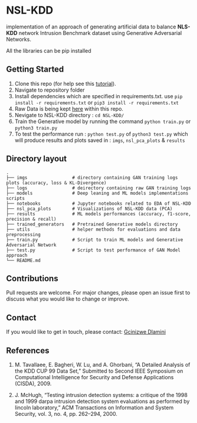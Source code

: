 # NSL-KDD

implementation of an approach of generating artificial data to balance  **NLS-KDD** network Intrusion Benchmark dataset using Generative Adversarial Networks.

All the libraries can be pip installed

## Getting Started

1. Clone this repo (for help see this [tutorial](https://help.github.com/articles/cloning-a-repository/)).
1. Navigate to repository folder
1. Install dependencies which are specified in requirements.txt. use `pip install -r requirements.txt` or `pip3 install -r requirements.txt`
1. Raw Data is being kept [here](Data) within this repo.
1. Nevigate to NSL-KDD directory : `cd NSL-KDD/`
1. Train the Generative model by running the command `python train.py` or `python3 train.py`
1. To test the performance run : `python test.py` of `python3 test.py` which will produce results and plots saved in : `imgs`, `nsl_pca_plots` & `results`

## Directory layout
    .
    ├── imgs                 # directory containing GAN training logs plots (accuracy, loss & KL-Divergence)
    ├── logs                 # deirectory containing raw GAN training logs
    ├── models               # Deep leaning and ML models implementations scripts
    ├── notebooks            # Jupyter notebooks related to EDA of NSL-KDD
    ├── nsl_pca_plots        # Visualizations of NSL-KDD data (PCA)
    ├── results              # ML models performances (accuracy, f1-score, precision & recall)
    ├── trained_generators   # Pretrained Generative models directory
    ├── utils                # helper methods for evaluations and data preprocessing
    ├── train.py             # Script to train ML models and Generative Adversarial Network
    ├── test.py              # Script to test performance of GAN Model approach
    └── README.md
## Contributions
Pull requests are welcome. For major changes, please open an issue first to discuss what you would like to change or improve.

## Contact
If you would like to get in touch, please contact: [Gcinizwe Dlamini](google.com)

## References

1. M. Tavallaee, E. Bagheri, W. Lu, and A. Ghorbani, “A Detailed Analysis of the KDD CUP 99 Data Set,” Submitted to Second IEEE Symposium on Computational Intelligence for Security and Defense Applications (CISDA), 2009.

1. J. McHugh, “Testing intrusion detection systems: a critique of the 1998 and 1999 darpa intrusion detection system evaluations as performed by lincoln laboratory,” ACM Transactions on Information and System Security, vol. 3, no. 4, pp. 262–294, 2000.
